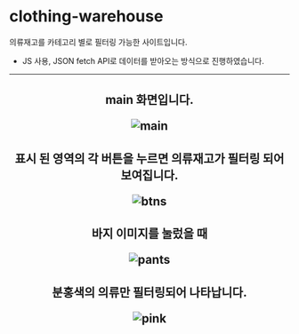 # clothing-warehouse
의류재고를 카테고리 별로 필터링 가능한 사이트입니다.
- JS 사용, JSON fetch API로 데이터를 받아오는 방식으로 진행하였습니다.
<hr>

<h2 align="center"> main 화면입니다.

![main](https://user-images.githubusercontent.com/66048317/94388047-e2f6c280-0186-11eb-9a44-559e6da349ba.jpg)

<h2 align="center"> 표시 된 영역의 각 버튼을 누르면 의류재고가 필터링 되어 보여집니다.

![btns](https://user-images.githubusercontent.com/66048317/94388057-e722e000-0186-11eb-8499-e2249820e4d8.jpg)

<h2 align="center"> 바지 이미지를 눌렀을 때

![pants](https://user-images.githubusercontent.com/66048317/94388058-e722e000-0186-11eb-8901-4e4e3a1fb1cb.jpg)

<h2 align="center"> 분홍색의 의류만 필터링되어 나타납니다.

![pink](https://user-images.githubusercontent.com/66048317/94388056-e68a4980-0186-11eb-9733-d968f6ef6427.jpg)


